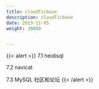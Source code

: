 ```yaml
---
title: cloudTicbase
description: cloudTicbase
date: 2023-11-05
weight: 30000


---
```


{{< alert >}}
7.1 heidisql

7.2 navicat

7.3 MySQL 社区和论坛
{{< /alert >}}


